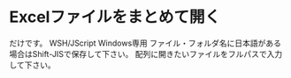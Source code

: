 # Excelファイルをまとめて開く
だけです。
WSH/JScript
Windows専用
ファイル・フォルダ名に日本語がある場合はShift-JISで保存して下さい。
配列に開きたいファイルをフルパスで入力して下さい。
